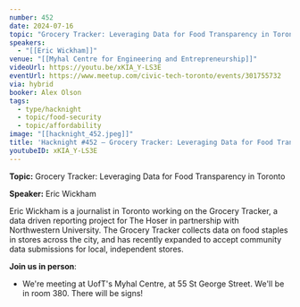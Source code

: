 ```yaml
---
number: 452
date: 2024-07-16
topic: "Grocery Tracker: Leveraging Data for Food Transparency in Toronto"
speakers:
  - "[[Eric Wickham]]"
venue: "[[Myhal Centre for Engineering and Entrepreneurship]]"
videoUrl: https://youtu.be/xKIA_Y-LS3E
eventUrl: https://www.meetup.com/civic-tech-toronto/events/301755732
via: hybrid
booker: Alex Olson
tags:
  - type/hacknight
  - topic/food-security
  - topic/affordability
image: "[[hacknight_452.jpeg]]"
title: 'Hacknight #452 – Grocery Tracker: Leveraging Data for Food Transparency in Toronto'
youtubeID: xKIA_Y-LS3E
---
```


**Topic:** Grocery Tracker: Leveraging Data for Food Transparency in Toronto

**Speaker:** Eric Wickham

Eric Wickham is a journalist in Toronto working on the Grocery Tracker, a data driven reporting project for The Hoser in partnership with Northwestern University. The Grocery Tracker collects data on food staples in stores across the city, and has recently expanded to accept community data submissions for local, independent stores.

**Join us in person**:

* We're meeting at UofT's Myhal Centre, at 55 St George Street. We'll be in room 380. There will be signs!
